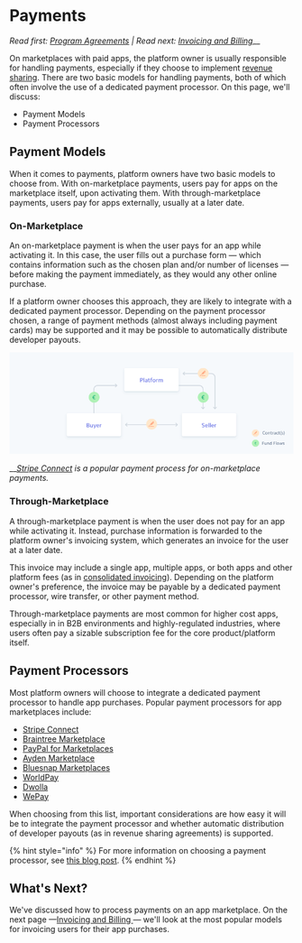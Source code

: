 # Payments

_Read first:_ [_Program Agreements_](http://blueprint.openchannel.io/operations/agreements/) _| Read next:_ [_Invoicing and Billing_](http://blueprint.openchannel.io/operations/invoicing/)__

On marketplaces with paid apps, the platform owner is usually responsible for handling payments, especially if they choose to implement [revenue sharing](http://blueprint.openchannel.io/success/monetization/). There are two basic models for handling payments, both of which often involve the use of a dedicated payment processor. On this page, we'll discuss:

* Payment Models
* Payment Processors

## Payment Models

When it comes to payments, platform owners have two basic models to choose from. With on-marketplace payments, users pay for apps on the marketplace itself, upon activating them. With through-marketplace payments, users pay for apps externally, usually at a later date.

### On-Marketplace

An on-marketplace payment is when the user pays for an app while activating it. In this case, the user fills out a purchase form — which contains information such as the chosen plan and/or number of licenses — before making the payment immediately, as they would any other online purchase.

If a platform owner chooses this approach, they are likely to integrate with a dedicated payment processor. Depending on the payment processor chosen, a range of payment methods (almost always including payment cards) may be supported and it may be possible to automatically distribute developer payouts.

![](<../.gitbook/assets/image (10).png>)

__[_Stripe Connect_](https://stripe.com/en-gb/connect) _is a popular payment process for on-marketplace payments._

### Through-Marketplace

A through-marketplace payment is when the user does not pay for an app while activating it. Instead, purchase information is forwarded to the platform owner's invoicing system, which generates an invoice for the user at a later date.

This invoice may include a single app, multiple apps, or both apps and other platform fees (as in [consolidated invoicing](https://blueprint.openchannel.io/operations/invoicing#consolidated-invoicing)). Depending on the platform owner's preference, the invoice may be payable by a dedicated payment processor, wire transfer, or other payment method.

Through-marketplace payments are most common for higher cost apps, especially in in B2B environments and highly-regulated industries, where users often pay a sizable subscription fee for the core product/platform itself.

## Payment Processors

Most platform owners will choose to integrate a dedicated payment processor to handle app purchases. Popular payment processors for app marketplaces include:

* [Stripe Connect
  ](https://stripe.com/connect)
* [Braintree Marketplace
  ](https://www.braintreepayments.com/products/braintree-marketplace)
* [PayPal for Marketplaces
  ](https://www.paypal.com/us/webapps/mpp/partner-marketplaces)
* [Ayden Marketplace
  ](https://www.adyen.com/our-solution/online-payments/marketplaces)
* [Bluesnap Marketplaces
  ](https://home.bluesnap.com/payments-for-marketplaces/)
* [WorldPay](https://online.worldpay.com)
* [Dwolla](https://www.dwolla.com)
* [WePay](https://go.wepay.com)

When choosing from this list, important considerations are how easy it will be to integrate the payment processor and whether automatic distribution of developer payouts (as in revenue sharing agreements) is supported.

{% hint style="info" %}
For more information on choosing a payment processor, see [this blog post](https://openchannel.io/blog/marketplace-payments-paypal-stripe/).
{% endhint %}

## What's Next?

We've discussed how to process payments on an app marketplace. On the next page —[Invoicing and Billing ](http://blueprint.openchannel.io/operations/invoicing/)— we'll look at the most popular models for invoicing users for their app purchases.
